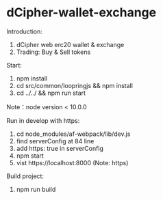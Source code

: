 # dCipher-wallet-exchange
Introduction: 
1. dCipher web erc20 wallet &amp; exchange
2. Trading: Buy & Sell tokens

Start: 
1. npm install
2. cd src/common/loopringjs && npm install 
3. cd ../../ && npm run start

Note：node version < 10.0.0

Run in develop with https:
1. cd node_modules/af-webpack/lib/dev.js
2. find serverConfig at 84 line
3. add https: true in serverConfig
4. npm start
5. vist https://localhost:8000 (Note: https)

Build project:
1. npm run build
